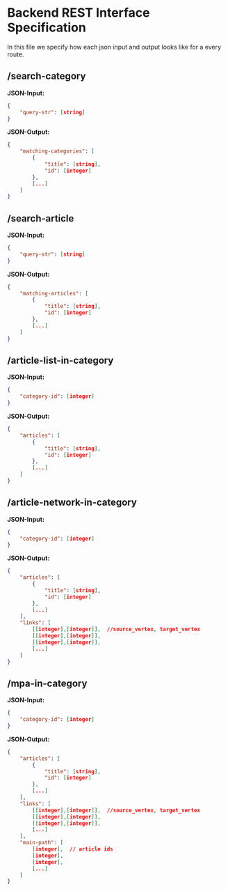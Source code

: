# Backend REST Interface Specification

In this file we specify how each json input and output looks like for a every route.

## /search-category
**JSON-Input:**
```json
{
	"query-str": [string]
}
```
**JSON-Output:**
```json
{
	"matching-categories": [
		{ 
			"title": [string],
			"id": [integer]
		},
		[...]
	]
}
```

## /search-article
**JSON-Input:**
```json
{
	"query-str": [string]
}
```
**JSON-Output:**
```json
{
	"matching-articles": [
		{ 
			"title": [string],
			"id": [integer]
		},
		[...]
	]
}
```

## /article-list-in-category
**JSON-Input:**
```json
{
	"category-id": [integer]
}
```
**JSON-Output:**
```json
{
	"articles": [
		{ 
			"title": [string],
			"id": [integer]
		},
		[...]
	]
}
```

## /article-network-in-category
**JSON-Input:**
```json
{
	"category-id": [integer]
}
```
**JSON-Output:**
```json
{
	"articles": [
		{ 
			"title": [string],
			"id": [integer]
		},
		[...]
	],
	"links": [
		[[integer],[integer]],	//source_vertex, target_vertex
		[[integer],[integer]],
		[[integer],[integer]],
		[...]
	]
}
```

## /mpa-in-category
**JSON-Input:**
```json
{
	"category-id": [integer]
}
```
**JSON-Output:**
```json
{
	"articles": [
		{ 
			"title": [string],
			"id": [integer]
		},
		[...]
	],
	"links": [
		[[integer],[integer]],	//source_vertex, target_vertex
		[[integer],[integer]],
		[[integer],[integer]],
		[...]
	],
	"main-path": [
		[integer],	// article ids
		[integer],
		[integer],
		[...]
	]
}
```